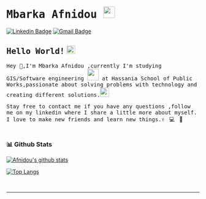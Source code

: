 # <samp>Mbarka Afnidou </samp><img src="AfnidouMbarka/assets/afnidou.gif" width="30px">

[![Linkedin Badge](https://img.shields.io/badge/LinkedIn-%230077B5.svg?&style=flat-square&logo=linkedin&logoColor=white&color=071A2C&link=https://www.linkedin.com/in/mupezzuol/)](https://www.linkedin.com/in/m-barka-afnidou/)   [![Gmail Badge](https://img.shields.io/badge/Gmail-%231877F2.svg?&style=flat-square&logo=gmail&logoColor=white&color=071A2C&link=mailto:murillo.pezzuol@gmail.com)](hananfd172@gmail.com)

## <samp>Hello World!</samp> <img src="AfnidouMbark/assets/earth.gif" width="22px">

<samp>Hey 👋,I'm Mbarka Afnidou ,currently I'm studying GIS/Software engineering <img src="AfnidouMbark/assets/developer.gif" width="30px"> at Hassania School of Public Works,passionate about solving problems with technology and creating different solutions.</samp><img src="https://media.giphy.com/media/WUlplcMpOCEmTGBtBW/giphy.gif" width="24">

<samp>Stay free to contact me if you have any questions ,follow me on my linkedin where I share a little more about myself. I love to make new friends and learn new things.✌</samp> &nbsp; 💻 &nbsp; 🚀
<br>
<br>
### 📊 Github Stats
<a href='https://github.com/rahul-jha98/github-stats-transparent'>
  
[![Afnidou's github stats](https://github-readme-stats.vercel.app/api?username=Afnidou&count_private=true&show_icons=true&hide_rank=false)](https://github.com/anuraghazra/github-readme-stats)


[![Top Langs](https://github-readme-stats.vercel.app/api/top-langs/?username=Afnidou)](https://github.com/anuraghazra/github-readme-stats)

  


</a>

<br>

---
